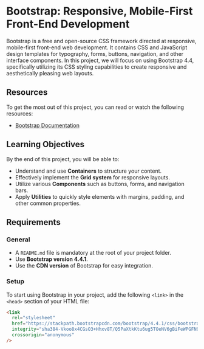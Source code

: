 # Bootstrap: Responsive, Mobile-First Front-End Development

Bootstrap is a free and open-source CSS framework directed at responsive, mobile-first front-end web development. It contains CSS and JavaScript design templates for typography, forms, buttons, navigation, and other interface components. In this project, we will focus on using Bootstrap 4.4, specifically utilizing its CSS styling capabilities to create responsive and aesthetically pleasing web layouts.

## Resources

To get the most out of this project, you can read or watch the following resources:

- [Bootstrap Documentation](https://getbootstrap.com/)

## Learning Objectives

By the end of this project, you will be able to:

- Understand and use **Containers** to structure your content.
- Effectively implement the **Grid system** for responsive layouts.
- Utilize various **Components** such as buttons, forms, and navigation bars.
- Apply **Utilities** to quickly style elements with margins, padding, and other common properties.

## Requirements

### General

- A `README.md` file is mandatory at the root of your project folder.
- Use **Bootstrap version 4.4.1**.
- Use the **CDN version** of Bootstrap for easy integration.

### Setup

To start using Bootstrap in your project, add the following `<link>` in the `<head>` section of your HTML file:

```html
<link
  rel="stylesheet"
  href="https://stackpath.bootstrapcdn.com/bootstrap/4.4.1/css/bootstrap.min.css"
  integrity="sha384-Vkoo8x4CGsO3+Hhxv8T/Q5PaXtkKtu6ug5TOeNV6gBiFeWPGFN9MuhOf23Q9Ifjh"
  crossorigin="anonymous"
/>
```
